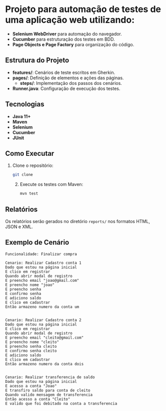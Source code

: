 # Projeto para automação de testes de uma aplicação web utilizando:
- **Selenium WebDriver** para automação do navegador.
- **Cucumber** para estruturação dos testes em BDD.
- **Page Objects e Page Factory** para organização do código.

## Estrutura do Projeto

- **features/**: Cenários de teste escritos em Gherkin.
- **pages/**: Definição de elementos e ações das páginas.
  - **steps/**: Implementação dos passos dos cenários.
- **Runner.java**: Configuração de execução dos testes.

## Tecnologias

- **Java 11+**
- **Maven**
- **Selenium**
- **Cucumber**
- **JUnit**

## Como Executar

1. Clone o repositório:
   ```bash
   git clone 
   ```
   2. Execute os testes com Maven:
      ```bash
      mvn test
      ```   

## Relatórios

Os relatórios serão gerados no diretório `reports/` nos formatos HTML, JSON e XML.

## Exemplo de Cenário

```gherkin
Funcionalidade: Finalizar compra
   
Cenario: Realizar Cadastro conta 1
Dado que estou na página inicial
E clico em registrar
Quando abrir modal de registro
E preencho email "joao@gmail.com"
E preencho nome "joao"
E preencho senha
E confirmo senha
E adiciono saldo
E clico em cadastrar
Então armazeno numero da conta um

   
Cenario: Realizar Cadastro conta 2
Dado que estou na página inicial
E clico em registrar
Quando abrir modal de registro
E preencho email "cleito@gmail.com"
E preencho nome "cleito"
E preencho senha cleito
E confirmo senha cleito
E adiciono saldo
E clico em cadastrar
Então armazeno numero da conta dois


Cenario: Realizar transferencia de saldo
Dado que estou na página inicial
E acesso a conta "Joao"
E transfiro saldo para conta de cleito
Quando valido mensagem de transferencia
Então acesso a conta "Cleito"
E valido que foi debitado na conta a transferencia

```

